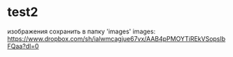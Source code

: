 # test2
изображения сохранить в папку 'images'
images: https://www.dropbox.com/sh/ialwmcagjue67vx/AAB4pPMOYTiREkVSopsIbFQaa?dl=0
